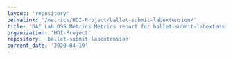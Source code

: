 ```yaml
---
layout: 'repository'
permalink: '/metrics/HDI-Project/ballet-submit-labextension/'
title: 'DAI Lab OSS Metrics Metrics report for ballet-submit-labextension'
organization: 'HDI-Project'
repository: 'ballet-submit-labextension'
current_date: '2020-04-19'
---
```

